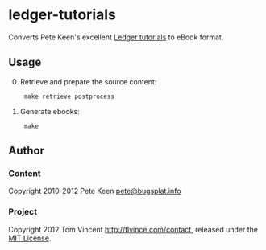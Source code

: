 # ledger-tutorials

Converts Pete Keen's excellent [Ledger tutorials][1] to eBook format.

## Usage

0. Retrieve and prepare the source content:

        make retrieve postprocess

1. Generate ebooks:

        make

## Author

### Content

Copyright 2010-2012 Pete Keen <pete@bugsplat.info>

### Project

Copyright 2012 Tom Vincent <http://tlvince.com/contact>, released under the
[MIT License][license].

  [1]: http://bugsplat.info/ledger.html
  [license]: http://tlvince.mit-license.org/
